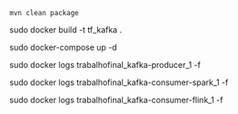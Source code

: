     mvn clean package

sudo docker build -t tf_kafka .


sudo docker-compose up -d


sudo docker logs trabalhofinal_kafka-producer_1 -f

sudo docker logs trabalhofinal_kafka-consumer-spark_1 -f

sudo docker logs trabalhofinal_kafka-consumer-flink_1 -f
